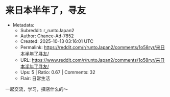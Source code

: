 # 来日本半年了，寻友

- Metadata:
  - Subreddit: r_runtoJapan2
  - Author: Chance-Ad-7852
  - Created: 2025-10-13 03:16:01 UTC
  - Permalink: https://reddit.com/r/runtoJapan2/comments/1o58ryr/来日本半年了寻友/
  - URL: https://www.reddit.com/r/runtoJapan2/comments/1o58ryr/来日本半年了寻友/
  - Ups: 5 | Ratio: 0.67 | Comments: 32
  - Flair: 日常生活


一起交流，学习，探店什么的～

